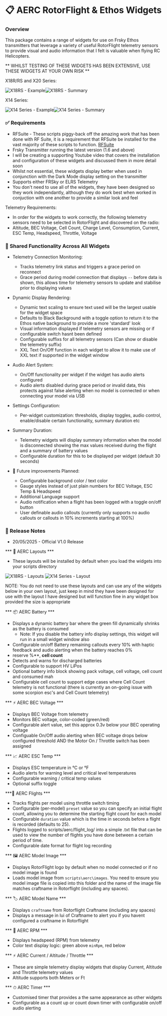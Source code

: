 # 📋 AERC RotorFlight & Ethos Widgets

### Overview
This package contains a range of widgets for use on Frsky Ethos transmitters that leverage a variety of useful RotorFlight telemetry sensors to provide visual and audio information that I felt is valuable when flying RC Helicopters.

** WHILST TESTING OF THESE WIDGETS HAS BEEN EXTENSIVE, USE THESE WIDGETS AT YOUR OWN RISK **

X18R/RS and X20 Series:

![X18RS - Example](https://github.com/user-attachments/assets/18f39b55-cdc5-4c95-ba79-9a690f61f107)![X18RS - Summary](https://github.com/user-attachments/assets/4c01946e-cb1c-4a8c-be81-8279f794ceed)

X14 Series:

![X14 Series - Example](https://github.com/user-attachments/assets/2ffcc64a-d0c0-46fb-a380-bf6eedda18b1)![X14 Series - Summary](https://github.com/user-attachments/assets/af64c146-5173-4b0f-a9c0-5e16f2d70dd2)

### ✅ Requirements

- RFSuite - These scripts piggy-back off the amazing work that has been done with RF Suite, it is a requirement that RFSuite be installed for the vast majority of these scripts to function. [RFSuite](https://github.com/rotorflight/rotorflight-lua-ethos-suite)
- Frsky Transmitter running the latest version (1.6 and above)
- I will be creating a supporting Youtube video that covers the installation and configuration of these widgets and discussed them in more detail soon
- Whilst not essential, these widgets display better when used in conjunction with the Dark Mode display setting on the transmitter
- Supports either FRSky or ELRS Telemetry
- You don't need to use all of the widgets, they have been designed so they work independantly, although they do work best when worked in conjuction with one another to provide a similar look and feel

Telemetry Requirements:

- In order for the widgets to work correctly, the following telemetry sensors need to be selected in RotorFlight and discovered on the radio:
- Altitude, BEC Voltage, Cell Count, Charge Level, Consumption, Current, ESC Temp, Headspeed, Throttle, Voltage

### 🔁 Shared Functionality Across All Widgets

- Telemetry Connection Monitoring:
	- Tracks telemetry link status and triggers a grace period on reconnect
	- Grace period during model connection that displays `--` before data is shown, this allows time for telemetry sensors to update and stabilise prior to displaying values

- Dynamic Display Rendering:
	- Dynamic text scaling to ensure text used will be the largest usable for the widget space
	- Defaults to Black Background with a toggle option to return it to the Ethos native background to provide a more 'standard' look
	- Visual information displayed if telemetry sensors are missing or if configurable switch hasnt been defined
	- Configurable suffixs for all telemetry sensors (Can show or disable the telemetry suffix)
	- XXL Text On/Off function in each widget to allow it to make use of XXL text if supported in the widget window

 - Audio Alert System:
	- On/Off functionality per widget if the widget has audio alerts configured
	- Audio alerts disabled during grace period or invalid data, this protects against false alerting when no model is connected or when connecting your model via USB
  
- Settings Configuration:
	- Per-widget customization: thresholds, display toggles, audio control, enable/disable certain functionality, summary duration etc

 - Summary Duration:
	- Telemetry widgets will display summary information when the model is disconnected showing the max values received during the flight and a summary of battery values
	- Configurable duration for this to be displayed per widget (default 30 seconds)

 - 🚀 Future improvements Planned: 
	- Configurable background color / text color
	- Gauge styles instead of just plain numbers for BEC Voltage, ESC Temp & Headspeed
	- Additional Language support
	- Audio notification when a flight has been logged with a toggle on/off button
	- User definable audio callouts (currently only supports no audio callouts or callouts in 10% increments starting at 100%)

### 📝 Release Notes

- 20/05/2025 - Official V1.0 Release

*** 📐 AERC Layouts ***

- These layouts will be installed by default when you load the widgets into your scripts directory

![X18RS - Layouts](https://github.com/user-attachments/assets/8ad19ea8-9c89-4805-be2a-a5a22cd6fb94)
![X14 Series - Layout](https://github.com/user-attachments/assets/781db913-4857-46ca-a0d3-e81c2399cdd6)

NOTE: You do not need to use these layouts and can use any of the widgets below in your own layout, just keep in mind they have been designed for use with the layout I have designed but will function fine in any widget box provided the size is appropriate

*** 📦 AERC Battery ***

- Displays a dynamic battery bar where the green fill dynamically shrinks as the battery is consumed
	- Note: If you disable the battery info display settings, this widget will run in a small widget window also
- Configurable on/off Battery remaining callouts every 10% with haptic feedback and audio alerting when the battery reaches 0%
- reserve %**, **cell count**
- Detects and warns for discharged batteries
- Configurable to support HV LiPos
- Optional battery info block showing pack voltage, cell voltage, cell count and consumed mah
- Configurable cell count to support edge cases where Cell Count telemetry is not functional (there is currently an on-going issue with some scorpion esc's and Cell Count telemetry)

*** ⚡ AERC BEC Voltage ***

- Displays BEC Voltage from telemetry
- Monitors BEC voltage, color-coded (green/red)
- Configurable alert value, set this approx 0.3v below your BEC operating voltage
- Configuable On/Off audio alerting when BEC voltage drops below configured threshold AND the Motor On / Throttle switch has been assigned

*** 📈 AERC ESC Temp ***

- Displays ESC temperature in °C or °F 
- Audio alerts for warning level and critical level temperatures
- Configurable warning / critical temp values
- Optional suffix toggle

***🚁 AERC Flights ***

- Tracks flights per model using throttle switch timing
- Configurable (per-model) `preset` value so you can specify an initial flight count, allowing you to determine the starting flight count for each model
- Configurable `duration` value which is the time in seconds before a flight is recorded (defaults to 25).
- Flights logged to scripts/aerc/flight_log/ into a simple .txt file that can be used to view the number of flights you have done between a certain period of time.	
- Configurable date format for flight log recording

*** 🖼 AERC Model Image ***

- Displays RotorFlight logo by default when no model connected or if no model image is found
- Loads model image from `scripts\aerc\images`. You need to ensure you model image file is copied into this folder and the name of the image file matches craftname in Rotorflight (including any spaces).

*** 🏷 AERC Model Name ***

- Displays `craftname` from Rotorflight Craftname (including any spaces)
- Displays a message in lui of Craftname to alert you if you havent configured a craftname in Rotorflight

*** 🔄 AERC RPM ***

- Displays headspeed (RPM) from telemetry
- Color text display logic: green above `minRpm`, red below

*** ⚡ AERC Current / Altitude / Throttle ***

- These are simple telemetry display widgets that display Current, Altitude and Throttle telemetry values
- Altitude supports both Meters or Ft

*** ⏱ AERC Timer ***

- Customised timer that provides a the same appearance as other widgets
- Configurable as a count up or count down timer with configurable on/off audio alerting
